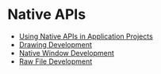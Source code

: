# Native APIs

- [Using Native APIs in Application Projects](napi-guidelines.md)
- [Drawing Development](drawing-guidelines.md)
- [Native Window Development](native_window-guidelines.md)
- [Raw File Development](rawfile-guidelines.md)

